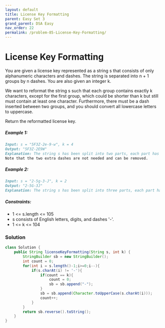 ```yaml
---
layout: default
title: License Key Formatting
parent: Easy Set 3
grand_parent: DSA Easy
nav_order: 22
permalink: /problem-85-License-Key-Formatting/
---
```

# License Key Formatting

You are given a license key represented as a string s that consists of only alphanumeric characters and dashes. The string is separated into n + 1 groups by n dashes. You are also given an integer k.

We want to reformat the string s such that each group contains exactly k characters, except for the first group, which could be shorter than k but still must contain at least one character. Furthermore, there must be a dash inserted between two groups, and you should convert all lowercase letters to uppercase.

Return the reformatted license key.

##### Example 1:
```markdown
Input: s = "5F3Z-2e-9-w", k = 4
Output: "5F3Z-2E9W"
Explanation: The string s has been split into two parts, each part has 4 characters.
Note that the two extra dashes are not needed and can be removed.
```
##### Example 2:
```markdown
Input: s = "2-5g-3-J", k = 2
Output: "2-5G-3J"
Explanation: The string s has been split into three parts, each part has 2 characters except the first part as it could be shorter as mentioned above.
```
##### Constraints:
* 1 <= s.length <= 105
* s consists of English letters, digits, and dashes '-'.
* 1 <= k <= 104

### Solution
```java
class Solution {
    public String licenseKeyFormatting(String s, int k) {
        StringBuilder sb = new StringBuilder();
        int count = 0;
        for(int i = s.length()-1;i>=0;i--){
            if(s.charAt(i) != '-'){
                if(count == k){
                    count = 0;
                    sb = sb.append("-");
                }
                sb = sb.append(Character.toUpperCase(s.charAt(i)));
                count++;
            }
        }
        return sb.reverse().toString();
    }
}
```